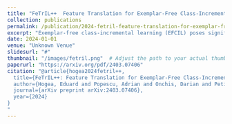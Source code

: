 ```yaml
---
title: "FeTrIL++  Feature Translation for Exemplar-Free Class-Incremental Learning with Hill-Climbing"
collection: publications
permalink: /publication/2024-fetril-feature-translation-for-exemplar-free-class-incremental-learning-with-hill-climbing
excerpt: "Exemplar-free class-incremental learning (EFCIL) poses significant challenges, primarily due to catastrophic forgetting, necessitating a delicate balance between stability and plasticity to accurately recognize both new and previous classes. Traditional EFCIL approaches typically skew towards either model plasticity through successive fine-tuning or stability by employing a fixed feature extractor beyond the initial incremental state. Building upon the foundational FeTrIL framework, our research extends into novel experimental domains to examine the efficacy of various oversampling techniques and dynamic optimization strategies across multiple challenging datasets and incremental settings. We specifically explore how oversampling impacts accuracy relative to feature availability and how different optimization methodologies, including dynamic recalibration and feature pool diversification, influence incremental learning outcomes. The results from these comprehensive experiments, conducted on CIFAR100, Tiny-ImageNet, and an ImageNet-Subset, under-score the superior performance of FeTrIL in balancing accuracy for both new and past classes against ten contemporary methods. Notably, our extensions reveal the nuanced impacts of oversampling and optimization on EFCIL, contributing to a more refined understanding of feature-space manipulation for class incremental learning. FeTrIL and its extended analysis in this paper FeTrIL++ pave the way for more adaptable and efficient EFCIL methodologies, promising significant improvements in handling catastrophic forgetting without the need for exemplars."
date: 2024-01-01
venue: "Unknown Venue"
slidesurl: "#"
thumbnail: "/images/fetril.png"  # Adjust the path to your actual thumbnail location
paperurl: "https://arxiv.org/pdf/2403.07406"
citation: "@article{hogea2024fetril++,
  title={FeTrIL++: Feature Translation for Exemplar-Free Class-Incremental Learning with Hill-Climbing},
  author={Hogea, Eduard and Popescu, Adrian and Onchis, Darian and Petit, Gregoire},
  journal={arXiv preprint arXiv:2403.07406},
  year={2024}
}
"
---
```

